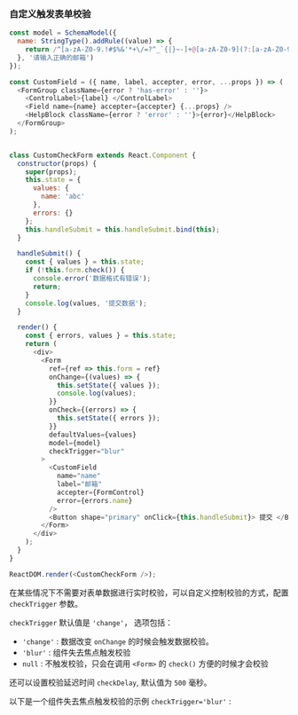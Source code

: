 ### 自定义触发表单校验

<!--start-code-->
```js
const model = SchemaModel({
  name: StringType().addRule((value) => {
    return /^[a-zA-Z0-9.!#$%&'*+\/=?^_`{|}~-]+@[a-zA-Z0-9](?:[a-zA-Z0-9-]{0,61}[a-zA-Z0-9])?(?:\.[a-zA-Z0-9](?:[a-zA-Z0-9-]{0,61}[a-zA-Z0-9])?)*$/.test(value);
  }, '请输入正确的邮箱')
});

const CustomField = ({ name, label, accepter, error, ...props }) => (
  <FormGroup className={error ? 'has-error' : ''}>
    <ControlLabel>{label} </ControlLabel>
    <Field name={name} accepter={accepter} {...props} />
    <HelpBlock className={error ? 'error' : ''}>{error}</HelpBlock>
  </FormGroup>
);


class CustomCheckForm extends React.Component {
  constructor(props) {
    super(props);
    this.state = {
      values: {
        name: 'abc'
      },
      errors: {}
    };
    this.handleSubmit = this.handleSubmit.bind(this);
  }

  handleSubmit() {
    const { values } = this.state;
    if (!this.form.check()) {
      console.error('数据格式有错误');
      return;
    }
    console.log(values, '提交数据');
  }

  render() {
    const { errors, values } = this.state;
    return (
      <div>
        <Form
          ref={ref => this.form = ref}
          onChange={(values) => {
            this.setState({ values });
            console.log(values);
          }}
          onCheck={(errors) => {
            this.setState({ errors });
          }}
          defaultValues={values}
          model={model}
          checkTrigger="blur"
        >
          <CustomField
            name="name"
            label="邮箱"
            accepter={FormControl}
            error={errors.name}
          />
          <Button shape="primary" onClick={this.handleSubmit}> 提交 </Button>
        </Form>
      </div>
    );
  }
}

ReactDOM.render(<CustomCheckForm />);

```
<!--end-code-->

在某些情况下不需要对表单数据进行实时校验，可以自定义控制校验的方式，配置 `checkTrigger` 参数。

`checkTrigger` 默认值是 `'change'`， 选项包括：

- `'change'` : 数据改变 `onChange` 的时候会触发数据校验。
- `'blur'` : 组件失去焦点触发校验
- `null` : 不触发校验，只会在调用 `<Form>` 的 `check()` 方便的时候才会校验

还可以设置校验延迟时间 `checkDelay`, 默认值为 `500` 毫秒。

以下是一个组件失去焦点触发校验的示例 `checkTrigger='blur'` :

